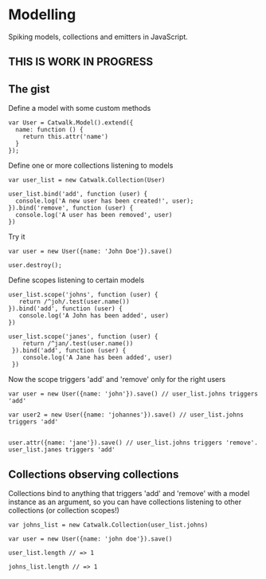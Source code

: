 # Modelling

Spiking models, collections and emitters in JavaScript.

## THIS IS WORK IN PROGRESS

## The gist

Define a model with some custom methods

    var User = Catwalk.Model().extend({
      name: function () {
        return this.attr('name')
      }
    });
    
Define one or more collections listening to models

    var user_list = new Catwalk.Collection(User)
    
    user_list.bind('add', function (user) {
      console.log('A new user has been created!', user);
    }).bind('remove', function (user) {
      console.log('A user has been removed', user)
    })
    
Try it

    var user = new User({name: 'John Doe'}).save()
    
    user.destroy();
    
Define scopes listening to certain models

    user_list.scope('johns', function (user) {
       return /^joh/.test(user.name())
    }).bind('add', function (user) {
       console.log('A John has been added', user)
    })
    
    user_list.scope('janes', function (user) {
        return /^jan/.test(user.name())
     }).bind('add', function (user) {
        console.log('A Jane has been added', user)
     })
   
Now the scope triggers 'add' and 'remove' only for the right users

    var user = new User({name: 'john'}).save() // user_list.johns triggers 'add'
    
    var user2 = new User({name: 'johannes'}).save() // user_list.johns triggers 'add'
    
    
    user.attr({name: 'jane'}).save() // user_list.johns triggers 'remove'. user_list.janes triggers 'add'

    
## Collections observing collections

Collections bind to anything that triggers 'add' and 'remove' with a model instance as an argument, so you can have collections listening to other collections (or collection scopes!)

    var johns_list = new Catwalk.Collection(user_list.johns)
    
    var user = new User({name: 'john doe'}).save()
    
    user_list.length // => 1
    
    johns_list.length // => 1
  
    
    
    
    